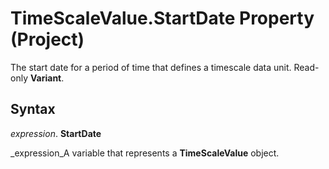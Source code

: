 
# TimeScaleValue.StartDate Property (Project)

The start date for a period of time that defines a timescale data unit. Read-only  **Variant**.


## Syntax

 _expression_. **StartDate**

 _expression_A variable that represents a  **TimeScaleValue** object.

